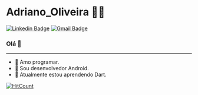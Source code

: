 # Adriano_Oliveira :man_technologist:

[![Linkedin Badge](https://img.shields.io/badge/-LinkedIn-blue?style=flat-square&logo=Linkedin&logoColor=white&link=https://www.linkedin.com/in/adriano-oliveira-3b6260104/)](https://www.linkedin.com/in/adriano-oliveira-3b6260104/)
[![Gmail Badge](https://img.shields.io/badge/-Gmail-c14438?style=flat-square&logo=Gmail&logoColor=white&link=mailto:adriano.lhc@gmail.com)](mailto:adriano.lhc@gmail.com)

<!--
**AdrBender/AdrBender** is a ✨ _special_ ✨ repository because its `README.md` (this file) appears on your GitHub profile.
-->
### Olá 👋

---

- :blue_heart: Amo programar.
- 🔭 Sou desenvolvedor Android.
- 🌱 Atualmente estou aprendendo Dart.

[![HitCount](http://hits.dwyl.com/AdrBender/https://githubcom/AdrBender/AdrBender.svg)](http://hits.dwyl.com/AdrBender/https://githubcom/AdrBender/AdrBender)
<!--
- 👯 I’m looking to collaborate on ...
- 🤔 I’m looking for help with ...
- 💬 Ask me about on Telegram.
- 📫 How to reach me: ...
- 😄 Pronouns: ...
- ⚡ Fun fact: ...
-->
